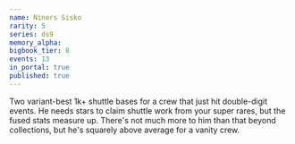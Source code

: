 ```yaml
---
name: Niners Sisko
rarity: 5
series: ds9
memory_alpha:
bigbook_tier: 8
events: 13
in_portal: true
published: true
---
```


Two variant-best 1k+ shuttle bases for a crew that just hit double-digit events. He needs stars to claim shuttle work from your super rares, but the fused stats measure up. There's not much more to him than that beyond collections, but he's squarely above average for a vanity crew.
